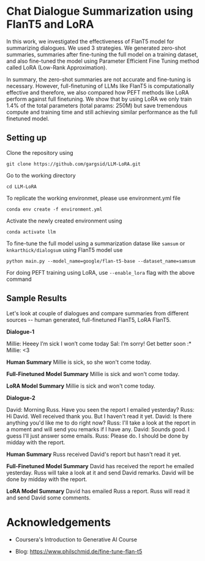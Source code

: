 # Chat Dialogue Summarization using FlanT5 and LoRA

In this work, we investigated the effectiveness of FlanT5 model for summarizing dialogues. We used 3 strategies. We generated zero-shot summaries, summaries after fine-tuning the full model on a training dataset, and also fine-tuned the model using Parameter Efficient Fine Tuning method called LoRA (Low-Rank Approximation). 

In summary, the zero-shot summaries are not accurate and fine-tuning is necessary. However, full-finetuning of LLMs like FlanT5 is computationally effective and therefore, we also compared how PEFT methods like LoRA perform against full finetuning. We show that by using LoRA we only train 1.4% of the total parameters (total params: 250M) but save tremendous compute and training time and still achieving similar performance as the full finetuned model. 

## Setting up

Clone the repository using 

```
git clone https://github.com/gargsid/LLM-LoRA.git
```

Go to the working directory

```
cd LLM-LoRA
```

To replicate the working environmet, please use environment.yml file

```
conda env create -f environment.yml
```

Activate the newly created environment using

```
conda activate llm
```

To fine-tune the full model using a summarization datase like `samsum` or `knkarthick/dialogsum` using FlanT5 model use

```
python main.py --model_name=google/flan-t5-base --dataset_name=samsum
```

For doing PEFT training using LoRA, use `--enable_lora` flag with the above command

## Sample Results

Let's look at couple of dialogues and compare summaries from different sources -- human generated, full-finetuned FlanT5, LoRA FlanT5. 

**Dialogue-1**

Millie: Heeey I’m sick I won’t come today
Sal: I’m sorry! Get better soon :*
Millie: <3

**Human Summary**
Millie is sick, so she won't come today.

**Full-Finetuned Model Summary** 
Millie is sick and won't come today.

**LoRA Model Summary**
Millie is sick and won't come today. 


**Dialogue-2**

David: Morning Russ. Have you seen the report I emailed yesterday?
Russ: Hi David. Well received thank you. But I haven't read it yet.
David: Is there anything you'd like me to do right now?
Russ: I'll take a look at the report in a moment and will send you remarks if I have any.
David: Sounds good. I guess I'll just answer some emails.
Russ: Please do. I should be done by midday with the report.

**Human Summary**
Russ received David's report but hasn't read it yet.

**Full-Finetuned Model Summary** 
David has received the report he emailed yesterday. Russ will take a look at it and send David remarks. David will be done by midday with the report.

**LoRA Model Summary**
David has emailed Russ a report. Russ will read it and send David some comments.


# Acknowledgements

- Coursera's Introduction to Generative AI Course

- Blog: https://www.philschmid.de/fine-tune-flan-t5



